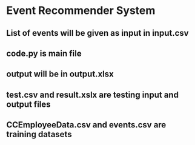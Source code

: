 # Event Recommender System
## List of events will be given as input in input.csv
## code.py is main file
## output will be in output.xlsx
## test.csv and result.xslx are testing input and output files
## CCEmployeeData.csv and events.csv are training datasets